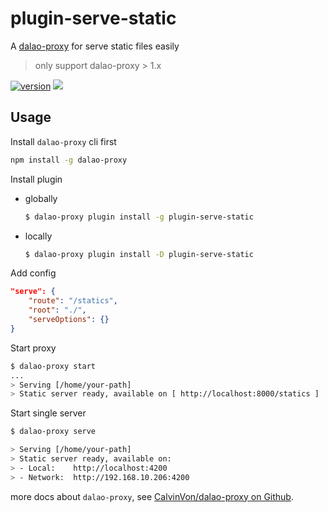 # plugin-serve-static
A [dalao-proxy](https://github.com/CalvinVon/dalao-proxy) for serve static files easily
> only support dalao-proxy > 1.x

[![version](https://img.shields.io/npm/v/@calvin_von/plugin-serve-static.svg)](https://www.npmjs.com/package/plugin-serve-static)
[![](https://img.shields.io/npm/dt/plugin-serve-static.svg)](https://github.com/CalvinVon/dalao-proxy/tree/master/packages/@calvin_von/plugin-serve-static)

## Usage
Install `dalao-proxy` cli first
```bash
npm install -g dalao-proxy
```

Install plugin
- globally
    ```bash
    $ dalao-proxy plugin install -g plugin-serve-static
    ```

- locally
    ```bash
    $ dalao-proxy plugin install -D plugin-serve-static
    ```

Add config
```json
"serve": {
    "route": "/statics",
    "root": "./",
    "serveOptions": {}
}
```


Start proxy
```bash
$ dalao-proxy start
...
> Serving [/home/your-path]
> Static server ready, available on [ http://localhost:8000/statics ]
```
Start single server
```bash
$ dalao-proxy serve

> Serving [/home/your-path]
> Static server ready, available on:
> - Local:    http://localhost:4200
> - Network:  http://192.168.10.206:4200
```

more docs about `dalao-proxy`, see [CalvinVon/dalao-proxy on Github](https://github.com/CalvinVon/dalao-proxy).
